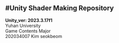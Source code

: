 #Unity Shader Making Repository
---
**Unity_ver: 2023.3.17f1**  
Yuhan University  
Game Contents Major  
202034007 Kim seokbeom  
